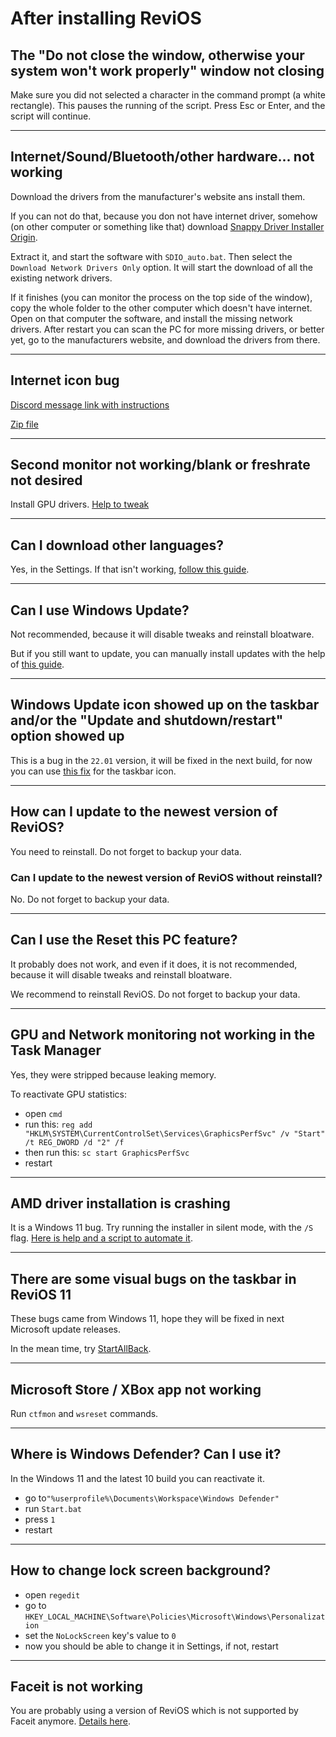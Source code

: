 # After installing ReviOS

## The "Do not close the window, otherwise your system won't work properly" window not closing

Make sure you did not selected a character in the command prompt (a white rectangle). This pauses the running of the script. Press Esc or Enter, and the script will continue.

---

## Internet/Sound/Bluetooth/other hardware... not working

Download the drivers from the manufacturer's website ans install them.

If you can not do that, because you don not have internet driver, somehow (on other computer or something like that) download [Snappy Driver Installer Origin](https://www.snappy-driver-installer.org/). 

Extract it, and start the software with `SDIO_auto.bat`. Then select the `Download Network Drivers Only` option. It will start the download of all the existing network drivers. 

If it finishes (you can monitor the process on the top side of the window), copy the whole folder to the other computer which doesn't have internet. Open on that computer the software, and install the missing network drivers. After restart you can scan the PC for more missing drivers, or better yet, go to the manufacturers website, and download the drivers from there.

---

## Internet icon bug

[Discord message link with instructions](https://discord.com/channels/619835916139364383/626772969611460619/800174514951684116)

[Zip file](https://cdn.discordapp.com/attachments/626772969611460619/800174514813665290/fix-network-icon.zip)

---

## Second monitor not working/blank or freshrate not desired

Install GPU drivers. [Help to tweak](https://www.revi.cc/revios/post-install#h.p_GR11WmefRS4F)

---

## Can I download other languages?

Yes, in the Settings. If that isn't working, [follow this guide](https://www.revi.cc/revios/workspace/lang).

---

## Can I use Windows Update?

Not recommended, because it will disable tweaks and reinstall bloatware.

But if you still want to update, you can manually install updates with the help of [this guide](https://www.revi.cc/revios/workspace/updating).

---

## Windows Update icon showed up on the taskbar and/or the "Update and shutdown/restart" option showed up

This is a bug in the `22.01` version, it will be fixed in the next build, for now you can use [this fix](https://cdn.discordapp.com/attachments/626772969611460619/942019507730391050/Fix-Windows-Update-Taskbar.reg) for the taskbar icon.

---

## How can I update to the newest version of ReviOS?

You need to reinstall. Do not forget to backup your data.

### Can I update to the newest version of ReviOS without reinstall?

No. Do not forget to backup your data.

---

## Can I use the Reset this PC feature?

It probably does not work, and even if it does, it is not recommended, because it will disable tweaks and reinstall bloatware.

We recommend to reinstall ReviOS. Do not forget to backup your data.

---

## GPU and Network monitoring not working in the Task Manager

Yes, they were stripped because leaking memory.

To reactivate GPU statistics:

- open `cmd`
- run this: `reg add "HKLM\SYSTEM\CurrentControlSet\Services\GraphicsPerfSvc" /v "Start" /t REG_DWORD /d "2" /f`
- then run this: `sc start GraphicsPerfSvc`
- restart

---

## AMD driver installation is crashing

It is a Windows 11 bug. Try running the installer in silent mode, with the `/S` flag. 
[Here is help and a script to automate it](https://discord.com/channels/619835916139364383/626772969611460619/932975660392128562).

---

## There are some visual bugs on the taskbar in ReviOS 11

These bugs came from Windows 11, hope they will be fixed in next Microsoft update releases.

In the mean time, try [StartAllBack](https://www.startallback.com/).

---

## Microsoft Store / XBox app not working

Run `ctfmon` and `wsreset` commands.

---

## Where is Windows Defender? Can I use it?

In the Windows 11 and the latest 10 build you can reactivate it.

- go to`"%userprofile%\Documents\Workspace\Windows Defender"`
- run `Start.bat`
- press `1`
- restart

---

## How to change lock screen background?

- open `regedit`
- go to `HKEY_LOCAL_MACHINE\Software\Policies\Microsoft\Windows\Personalization`
- set the `NoLockScreen` key's value to `0`
- now you should be able to change it in Settings, if not, restart

---

## Faceit is not working

You are probably using a version of ReviOS which is not supported by Faceit anymore. [Details here](before-install.md#which-version-do-i-need-for-faceit).
